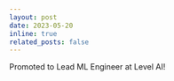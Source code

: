 ```yaml
---
layout: post
date: 2023-05-20
inline: true
related_posts: false
---
```


Promoted to Lead ML Engineer at Level AI!
